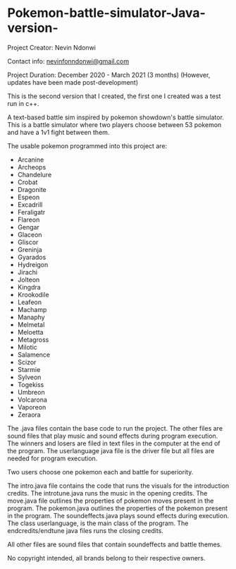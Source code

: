 # Pokemon-battle-simulator-Java-version-

Project Creator: Nevin Ndonwi

Contact info: nevinfonndonwi@gmail.com

Project Duration: December 2020 - March 2021 (3 months) (However, updates have been made post-development)

This is the second version that I created, the first one I created was a test run in c++. 

A text-based battle sim inspired by pokemon showdown's battle simulator. 
This is a battle simulator where two players choose between 53 pokemon and have a 1v1 fight between them.

The usable pokemon programmed into this project are:
- Arcanine
- Archeops
- Chandelure
- Crobat
- Dragonite
- Espeon
- Excadrill
- Feraligatr
- Flareon
- Gengar
- Glaceon
- Gliscor
- Greninja
- Gyarados
- Hydreigon
- Jirachi
- Jolteon
- Kingdra
- Krookodile
- Leafeon
- Machamp
- Manaphy
- Melmetal
- Meloetta
- Metagross
- Milotic
- Salamence
- Scizor
- Starmie
- Sylveon
- Togekiss
- Umbreon
- Volcarona
- Vaporeon
- Zeraora


The .java files contain the base code to run the project.
The other files are sound files that play music and sound effects during program execution. The winners and losers are filed in text files in the computer at the end of the program.
The userlanguage java file is the driver file but all files are needed for program execution.


Two users choose one pokemon each and battle for superiority.

The intro.java file contains the code that runs the visuals for the introduction credits.
The introtune.java runs the music in the opening credits.
The move.java  file outlines the properties of pokemon moves present in the program.
The pokemon.java outlines the properties of the pokemon present in the program.
The soundeffects.java plays sound effects during execution.
The class userlanguage, is the main class of the program.
The endcredits/endtune java files runs the closing credits.

All other files are sound files that contain soundeffects and battle themes.

No copyright intended, all brands belong to their respective owners.
